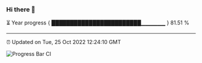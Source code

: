 ### Hi there 👋

⏳ Year progress { ████████████████████████▁▁▁▁▁▁ } 81.51 %

---

⏰ Updated on Tue, 25 Oct 2022 12:24:10 GMT

![Progress Bar CI](https://github.com/Shyam-Makwana/GitHub-Actions-Demo/workflows/Progress%20Bar%20CI/badge.svg)
